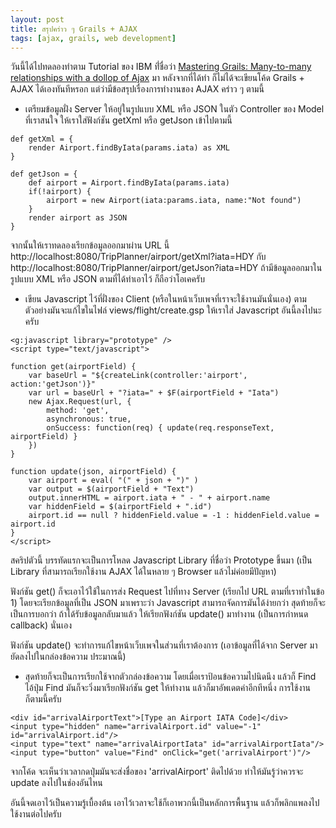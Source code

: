 ```yaml
---
layout: post
title: สรุปคร่าว ๆ Grails + AJAX
tags: [ajax, grails, web development]
---
```


วันนี้ได้ไปทดลองทำตาม Tutorial ของ IBM ที่่ชื่อว่า 
[Mastering Grails: Many-to-many relationships with a dollop of Ajax](https://www.ibm.com/developerworks/java/library/j-grails04158/) มา หลังจากที่ได้ทำ ก็ไม่ได้จะเขียนโค้ด Grails + AJAX ได้เองทันทีหรอก แต่ว่ามีข้อสรุปเรื่องการทำงานของ AJAX คร่าว ๆ ตามนี้

* เตรียมข้อมูลฝั่ง Server ให้อยู่ในรูปแบบ XML หรือ JSON ในตัว Controller ของ Model ที่เราสนใจ ให้เราใส่ฟังก์ชัน getXml หรือ getJson เข้าไปตามนี้

```
def getXml = {
    render Airport.findByIata(params.iata) as XML
}

def getJson = {
    def airport = Airport.findByIata(params.iata)
    if(!airport) {
        airport = new Airport(iata:params.iata, name:"Not found")
    }
    render airport as JSON
}
```

จากนั้นให้เราทดลองเรียกข้อมูลออกมาผ่าน URL นี้ http://localhost:8080/TripPlanner/airport/getXml?iata=HDY กับ http://localhost:8080/TripPlanner/airport/getJson?iata=HDY ถ้ามีข้อมูลออกมาในรูปแบบ XML หรือ JSON ตามที่ได้ทำเอาไว้ ก็ถือว่าโอเคครับ

* เขียน Javascript ไว้ที่ฝั่งของ Client (หรือในหน้าเว็บเพจที่เราจะใช้งานมันนั่นเอง) ตามตัวอย่างมันจะแก้ไขในไฟล์ views/flight/create.gsp ให้เราใส่ Javascript อันนี้ลงไปนะครับ

```
<g:javascript library="prototype" />
<script type="text/javascript">

function get(airportField) {
    var baseUrl = "${createLink(controller:'airport', action:'getJson')}"
    var url = baseUrl + "?iata=" + $F(airportField + "Iata")
    new Ajax.Request(url, {
        method: 'get',
        asynchronous: true,
        onSuccess: function(req) { update(req.responseText, airportField) }
    })
}

function update(json, airportField) {
    var airport = eval( "(" + json + ")" )
    var output = $(airportField + "Text")
    output.innerHTML = airport.iata + " - " + airport.name
    var hiddenField = $(airportField + ".id")
    airport.id == null ? hiddenField.value = -1 : hiddenField.value = airport.id
}
</script>
```

สคริปตัวนี้ บรรทัดแรกจะเป็นการโหลด Javascript Library ที่ชื่อว่า Prototype ขึ้นมา (เป็น Library ที่สามารถเรียกใช้งาน AJAX ได้ในหลาย ๆ Browser แล้วไม่ค่อยมีปัญหา)

ฟังก์ชัน get() ก็จะเอาไว้ใช้ในการส่ง Request ไปที่ทาง Server (เรียกไป URL ตามที่เราทำในข้อ 1) โดยจะเรียกข้อมูลที่เป็น JSON มาเพราะว่า Javascript สามารถจัดการมันได้ง่ายกว่า สุดท้ายก็จะเป็นการบอกว่า ถ้าได้รับข้อมูลกลับมาแล้ว ให้เรียกฟังก์ชัน update() มาทำงาน (เป็นการกำหนด callback) นั่นเอง

ฟังก์ชัน update() จะทำการแก้ไขหน้าเว็บเพจในส่วนที่เราต้องการ (เอาข้อมูลที่ได้จาก Server มายัดลงไปในกล่องข้อความ ประมาณนี้)

* สุดท้ายก็จะเป็นการเรียกใช้จากตัวกล่องข้อความ โดยเมื่อเราป้อนข้อความไปนิดนึง แล้วก็ Find ไอ้ปุ่ม Find มันก็จะวิ่งมาเรียกฟังก์ชัน get ให้ทำงาน แล้วก็มาอัพเดตค่าอีกทีหนึ่ง การใช้งานก็ตามนี้ครับ

```
<div id="arrivalAirportText">[Type an Airport IATA Code]</div>
<input type="hidden" name="arrivalAirport.id" value="-1" id="arrivalAirport.id"/>
<input type="text" name="arrivalAirportIata" id="arrivalAirportIata"/>
<input type="button" value="Find" onClick="get('arrivalAirport')"/>
```

จากโค้ด จะเห็นว่าเวลากดปุ่มมันจะส่งชื่อของ 'arrivalAirport' ติดไปด้วย ทำให้มันรู้ว่าควรจะ update ลงไปในช่องอันไหน

อันนี้จดเอาไว้เป็นความรู้เบื้องต้น เอาไว้เวลาจะใช้ก็เอาพวกนี้เป็นหลักการพื้นฐาน แล้วก็พลิกแพลงไปใช้งานต่อไปครับ